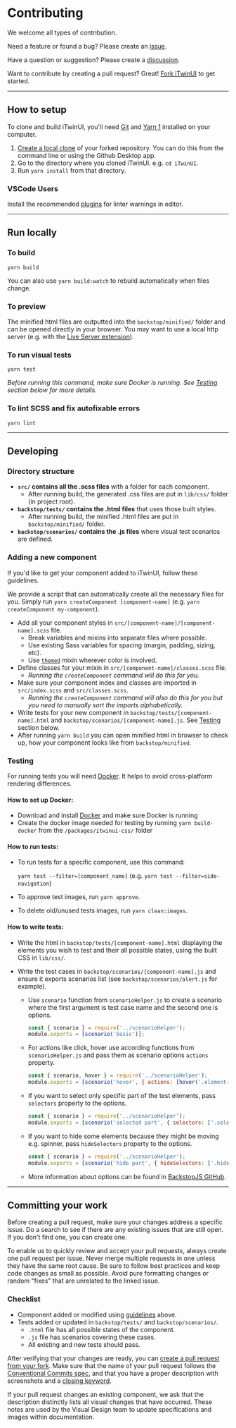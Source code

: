 # Contributing

We welcome all types of contribution.

Need a feature or found a bug? Please create an [issue](https://github.com/iTwin/iTwinUI/issues).

Have a question or suggestion? Please create a [discussion](https://github.com/iTwin/iTwinUI/discussions).

Want to contribute by creating a pull request? Great! [Fork iTwinUI](https://docs.github.com/en/get-started/quickstart/fork-a-repo#forking-a-repository) to get started.

---

## How to setup

To clone and build iTwinUI, you'll need [Git](https://git-scm.com) and [Yarn 1](https://yarnpkg.com/getting-started/install) installed on your computer.

1. [Create a local clone](https://docs.github.com/en/get-started/quickstart/fork-a-repo#cloning-your-forked-repository) of your forked repository. You can do this from the command line or using the Github Desktop app.
2. Go to the directory where you cloned iTwinUI. e.g. `cd iTwinUI`.
3. Run `yarn install` from that directory.

### VSCode Users

Install the recommended [plugins](./.vscode/extensions.json) for linter warnings in editor.

---

## Run locally

### To build

`yarn build`

You can also use `yarn build:watch` to rebuild automatically when files change.

### To preview

The minified html files are outputted into the `backstop/minified/` folder and can be opened directly in your browser. You may want to use a local http server (e.g. with the [Live Server extension](https://marketplace.visualstudio.com/items?itemName=ritwickdey.LiveServer)).

### To run visual tests

`yarn test`

_Before running this command, make sure Docker is running. See [Testing](#Testing) section below for more details._

### To lint SCSS and fix autofixable errors

`yarn lint`

---

## Developing

### Directory structure

- **`src/` contains all the .scss files** with a folder for each component.
  - After running build, the generated .css files are put in `lib/css/` folder (in project root).
- **`backstop/tests/` contains the .html files** that uses those built styles.
  - After running build, the minified .html files are put in `backstop/minified/` folder.
- **`backstop/scenarios/` contains the .js files** where visual test scenarios are defined.

### Adding a new component

If you'd like to get your component added to iTwinUI, follow these guidelines.

We provide a script that can automatically create all the necessary files for you. Simply run `yarn createComponent [component-name]` (e.g. `yarn createComponent my-component`).

- Add all your component styles in `src/[component-name]/[component-name].scss` file.
  - Break variables and mixins into separate files where possible.
  - Use existing Sass variables for spacing (margin, padding, sizing, etc).
  - Use [`themed`](https://github.com/iTwin/iTwinUI/blob/main/src/style/theme.scss#L430) mixin wherever color is involved.
- Define classes for your mixin in `src/[component-name]/classes.scss` file.
  - _Running the `createComponent` command will do this for you._
- Make sure your component index and classes are imported in `src/index.scss` and `src/classes.scss`.
  - _Running the `createComponent` command will also do this for you but you need to manually sort the imports alphabetically._
- Write tests for your new component in `backstop/tests/[component-name].html` and `backstop/scenarios/[component-name].js`. See [Testing](#Testing) section below.
- After running `yarn build` you can open minified html in browser to check up, how your component looks like from `backstop/minified`.

### Testing

For running tests you will need [Docker](https://www.docker.com/products/docker-desktop). It helps to avoid cross-platform rendering differences.

#### How to set up Docker:

- Download and install [Docker](https://www.docker.com/products/docker-desktop) and make sure Docker is running
- Create the docker image needed for testing by running `yarn build-docker` from the `/packages/itwinui-css/` folder

#### How to run tests:

- To run tests for a specific component, use this command:

  `yarn test --filter=[component_name]` (e.g. `yarn test --filter=side-navigation`)

- To approve test images, run `yarn approve`.

- To delete old/unused tests images, run `yarn clean:images`.

#### How to write tests:

- Write the html in `backstop/tests/[component-name].html` displaying the elements you wish to test and their all possible states, using the built CSS in `lib/css/`.

- Write the test cases in `backstop/scenarios/[component-name].js` and ensure it exports scenarios list (see `backstop/scenarios/alert.js` for example).
  - Use `scenario` function from `scenarioHelper.js` to create a scenario where the first argument is test case name and the second one is options.
    ```js
    const { scenario } = require('../scenarioHelper');
    module.exports = [scenario('basic')];
    ```
  - For actions like click, hover use according functions from `scenarioHelper.js` and pass them as scenario options `actions` property.
    ```js
    const { scenario, hover } = require('../scenarioHelper');
    module.exports = [scenario('hover', { actions: [hover('.element-selector')] })];
    ```
  - If you want to select only specific part of the test elements, pass `selectors` property to the options.
    ```js
    const { scenario } = require('../scenarioHelper');
    module.exports = [scenario('selected part', { selectors: ['.selected-part-selector'] })];
    ```
  - If you want to hide some elements because they might be moving e.g. spinner, pass `hideSelectors` property to the options.
    ```js
    const { scenario } = require('../scenarioHelper');
    module.exports = [scenario('hide part', { hideSelectors: ['.hide-selector'] })];
    ```
  - More information about options can be found in [BackstopJS GitHub](https://github.com/garris/BackstopJS#advanced-scenarios).

---

## Committing your work

Before creating a pull request, make sure your changes address a specific issue. Do a search to see if there are any existing issues that are still open. If you don't find one, you can create one.

To enable us to quickly review and accept your pull requests, always create one pull request per issue. Never merge multiple requests in one unless they have the same root cause. Be sure to follow best practices and keep code changes as small as possible. Avoid pure formatting changes or random "fixes" that are unrelated to the linked issue.

### Checklist

- Component added or modified using [guidelines](#Developing) above.
- Tests added or updated in `backstop/tests/` and `backstop/scenarios/`.
  - `.html` file has all possible states of the component.
  - `.js` file has scenarios covering these cases.
  - All existing and new tests should pass.

After verifying that your changes are ready, you can [create a pull request from your fork](https://docs.github.com/en/github/collaborating-with-issues-and-pull-requests/creating-a-pull-request-from-a-fork). Make sure that the name of your pull request follows the [Conventional Commits spec](https://www.conventionalcommits.org/), and that you have a proper description with screenshots and a [closing keyword](https://docs.github.com/en/github/writing-on-github/working-with-advanced-formatting/using-keywords-in-issues-and-pull-requests).

If your pull request changes an existing component, we ask that the description distinctly lists all visual changes that have occurred. These notes are used by the Visual Design team to update specifications and images within documentation.
